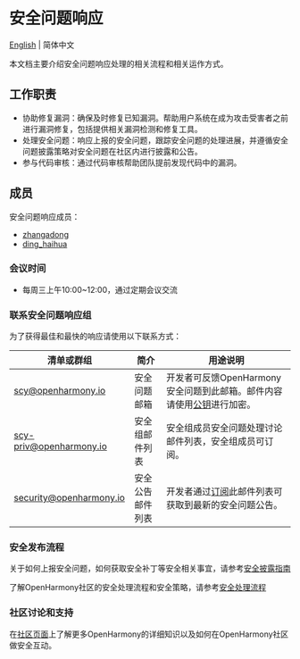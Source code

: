 # 安全问题响应

[English](./README_en.md) | 简体中文

本文档主要介绍安全问题响应处理的相关流程和相关运作方式。


## 工作职责

+ 协助修复漏洞：确保及时修复已知漏洞。帮助用户系统在成为攻击受害者之前进行漏洞修复，包括提供相关漏洞检测和修复工具。
+ 处理安全问题：响应上报的安全问题，跟踪安全问题的处理进展，并遵循安全问题披露策略对安全问题在社区内进行披露和公告。
+ 参与代码审核：通过代码审核帮助团队提前发现代码中的漏洞。


## 成员

安全问题响应成员：

+ [zhangadong](https://gitee.com/zhangadong)
+ [ding_haihua](https://gitee.com/ding_haihua)



### 会议时间

- 每周三上午10:00~12:00，通过定期会议交流



### 联系安全问题响应组

为了获得最佳和最快的响应请使用以下联系方式：

| 清单或群组                             | 简介    | 用途说明                                                       |
| -------------------------------------- | ------- | ------------------------------------------------------------ |
| scy@openharmony.io                 | 安全问题邮箱 | 开发者可反馈OpenHarmony安全问题到此邮箱。邮件内容请使用[公钥](/publicKey/Scy-OpenHarmony_publickey.asc)进行加密。 |
| scy-priv@openharmony.io            | 安全组邮件列表| 安全组成员安全问题处理讨论邮件列表，安全组成员可订阅。 |
| security@openharmony.io            | 安全公告邮件列表 | 开发者通过[订阅](https://lists.openatom.io/postorius/lists/security.openharmony.io)此邮件列表可获取到最新的安全问题公告。     |


### 安全发布流程

关于如何上报安全问题，如何获取安全补丁等安全相关事宜，请参考[安全披露指南](/zh/security-process/security-disclosure.md)

了解OpenHarmony社区的安全处理流程和安全策略，请参考[安全处理流程](/zh/security-process/README.md)



### 社区讨论和支持

在[社区页面](https://gitee.com/openharmony)上了解更多OpenHarmony的详细知识以及如何在OpenHarmony社区做安全互动。
